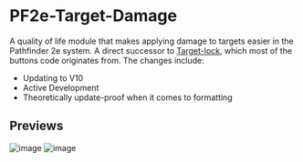 # PF2e-Target-Damage

A quality of life module that makes applying damage to targets easier in the Pathfinder 2e system.
A direct successor to [Target-lock](https://github.com/WillNichols726/target-lock), which most of the buttons code originates from. The changes include:
- Updating to V10
- Active Development
- Theoretically update-proof when it comes to formatting

## Previews
![image](https://user-images.githubusercontent.com/32039708/194718006-378e53f2-9ddf-4880-b80e-3b4c24638b93.png)
![image](https://user-images.githubusercontent.com/32039708/194717944-a3746492-198d-4d72-b4f3-a6fe128c9226.png)
